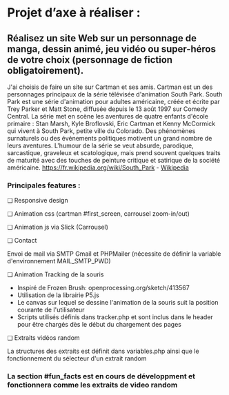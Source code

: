 # Projet d’axe à réaliser :


## Réalisez un site Web sur un personnage de manga, dessin animé, jeu vidéo ou super-héros de votre choix (personnage de fiction obligatoirement).
J'ai choisis de faire un site sur Cartman et ses amis. Cartman est un des personnages principaux de la série télévisée d'animation South Park. South Park est une série d'animation pour adultes américaine, créée et écrite par Trey Parker et Matt Stone, diffusée depuis le 13 août 1997 sur Comedy Central.
La série met en scène les aventures de quatre enfants d'école primaire : Stan Marsh, Kyle Broflovski, Eric Cartman et Kenny McCormick qui vivent à South Park, petite ville du Colorado. Des phénomènes surnaturels ou des événements politiques motivent un grand nombre de leurs aventures. L'humour de la série se veut absurde, parodique, sarcastique, graveleux et scatologique, mais prend souvent quelques traits de maturité avec des touches de peinture critique et satirique de la société américaine. 
https://fr.wikipedia.org/wiki/South_Park -
[Wikipedia](https://fr.wikipedia.org/)



### Principales features :
❑ Responsive design

❑ Animation css (cartman #first_screen, carrousel zoom-in/out)

❑ Animation js via Slick (Carrousel)

❑  Contact

Envoi de mail via SMTP Gmail et PHPMailer (nécessite de définir 
la variable d'environnement MAIL_SMTP_PWD)  

❑ Animation Tracking de la souris 

- Inspiré de Frozen Brush: openprocessing.org/sketch/413567
- Utilisation de la librairie P5.js 
- Le canvas sur lequel se dessine l'animation de la souris suit la position courante de l'utilisateur 
- Scripts utilisés définis dans tracker.php et sont inclus dans le header pour être chargés dès le début du chargement des pages
  
❑  Extraits vidéos random

 La structures des extraits est définit dans variables.php ainsi que le fonctionnement du sélecteur d'un extrait random

 ### La section #fun_facts est en cours de développment et fonctionnera comme les extraits de video random